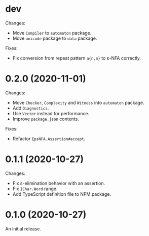 # dev

Changes:

  - Move `Compiler` to `automaton` package.
  - Move `unicode` package to `data` package.

Fixes:

  - Fix conversion from repeat pattern `a{n,m}` to ε-NFA correctly.

# 0.2.0 (2020-11-01)

Changes:

  - Move `Checker`, `Complexity` and `Witness` into `automaton` package.
  - Add `Diagnostics`.
  - Use `Vector` instead for performance.
  - Improve `package.json` contents.

Fixes:

  - Refactor `EpsNFA.Assertion#accept`.

# 0.1.1 (2020-10-27)

Changes:

  - Fix ε-elimination behavior with an assertion.
  - Fix `IChar.Word` range.
  - Add TypeScript definition file to NPM package.

# 0.1.0 (2020-10-27)

An initial release.
